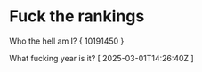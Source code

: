 # Fuck the rankings

Who the hell am I?
{ 10191450 }

What fucking year is it?
[ 2025-03-01T14:26:40Z ]
